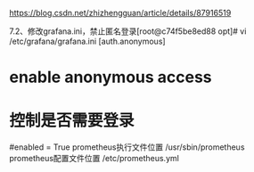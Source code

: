 https://blog.csdn.net/zhizhengguan/article/details/87916519

7.2、修改grafana.ini，禁止匿名登录[root@c74f5be8ed88 opt]# vi /etc/grafana/grafana.ini 
[auth.anonymous]
# enable anonymous access
# 控制是否需要登录
#enabled = True
prometheus执行文件位置
/usr/sbin/prometheus
prometheus配置文件位置
/etc/prometheus.yml
